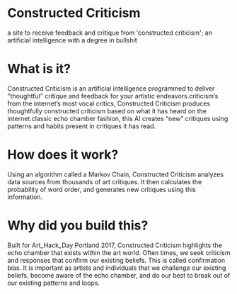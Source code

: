 # Constructed Criticism
a site to receive feedback and critique from 'constructed criticism'; an artificial intelligence with a degree in bullshit

# What is it?

Constructed Criticism is an artificial intelligence programmed to deliver "thoughtful" critique and feedback for your artistic endeavors.criticism’s from the internet’s most vocal critics, Constructed Criticism produces thoughtfully constructed criticism based on what it has heard on the internet.classic echo chamber fashion, this AI creates “new” critiques using patterns and habits present in critiques it has read.

# How does it work?

Using an algorithm called a Markov Chain, Constructed Criticism analyzes data sources from thousands of art critiques. It then calculates the probability of word order, and generates new critiques using this information.

# Why did you build this?

Built for Art_Hack_Day Portland 2017, Constructed Criticism highlights the echo chamber that exists within the art world. Often times, we seek criticism and responses that confirm our existing beliefs. This is called confirmation bias. It is important as artists and individuals that we challenge our existing beliefs, become aware of the echo chamber, and do our best to break out of our existing patterns and loops.
